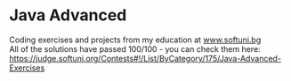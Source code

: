 # Java Advanced
Coding exercises and projects from my education at www.softuni.bg
<br>
All of the solutions have passed 100/100 - you can check them here: 
https://judge.softuni.org/Contests#!/List/ByCategory/175/Java-Advanced-Exercises
<br>

